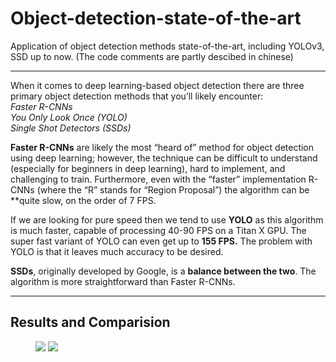 # Object-detection-state-of-the-art
Application of object detection methods state-of-the-art, including YOLOv3, SSD up to now. 
(The code comments are partly descibed in chinese)

------
When it comes to deep learning-based object detection there are three primary object detection methods that you’ll likely encounter:  
*Faster R-CNNs  
You Only Look Once (YOLO)  
Single Shot Detectors (SSDs)*

**Faster R-CNNs** are likely the most “heard of” method for object detection using deep learning; however, the technique can be difficult to understand (especially for beginners in deep learning), hard to implement, and challenging to train.
Furthermore, even with the “faster” implementation R-CNNs (where the “R” stands for “Region Proposal”) the algorithm can be **quite slow, on the order of 7 FPS.

If we are looking for pure speed then we tend to use **YOLO** as this algorithm is much faster, capable of processing 40-90 FPS on a Titan X GPU. The super fast variant of YOLO can even get up to **155 FPS.** The problem with YOLO is that it leaves much accuracy to be desired.

**SSDs**, originally developed by Google, is a **balance between the two**. The algorithm is more straightforward than Faster R-CNNs.

------
## Results and Comparision

<figure class="birds">
   <img src="https://github.com/LZQthePlane/Object-detection-state-of-the-art/blob/master/MobileNet-SSD/test_out/bird_out.jpg">
   <img src="https://github.com/LZQthePlane/Object-detection-state-of-the-art/blob/master/YOLOv3/test_out/bird_out.jpg">
</figure>
